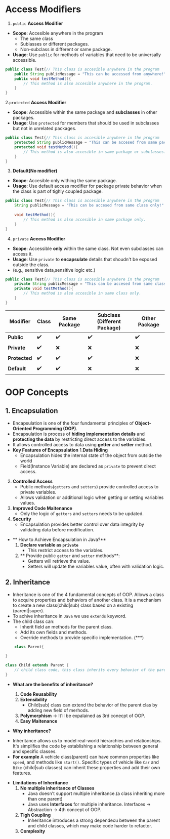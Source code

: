 # Access Modifiers
1. `public` **Access Modifier**
* **Scope**: Accesible anywhere in the program
  * The same class
  * Sublasses or different packages.
  * Non-subclass in different or same package.
* **Usage**: Use `public` for methods of variables that need to be universally accessible.
```java
public class Test{// This class is accesible anywhere in the program
    public String publicMessage = "This can be accessed from anywhere!"
    public void testMethod(){
        // This method is also accesible anywhere in the program.
    }
}
```

2.`protected` **Access Modifier**
* **Scope**: Accessible within the same package and **subclasses** in other packages.
* **Usage**: Use `protected` for members that should be used in subclasses but not in unrelated packages.
```java
public class Test{// This class is accesible anywhere in the program
    protected String publicMessage = "This can be accesed from same package or subclasses.!"
    protected void testMethod(){
        // This method is also accesible in same package or subclasses.
    }
}
```


3. **Default(No modifier)**
* **Scope**: Accesible only withing the same package.
* **Usage**: Use default access modifier for package private behavior when the class is part of tighly coupled package.
```java
public class Test{// This class is accesible anywhere in the program
    String publicMessage = "This can be accesed from same class only!"
            
    void testMethod(){
        // This method is also accesible in same package only.
    }
}
```

4. `private` **Access Modifier**
* **Scope**: Accessible **only** within the same class. Not even subclasses can access it.
* **Usage**: Use `private` to **encapsulate** details that shoudn't be exposed outside the class.
* (e.g., sensitive data,sensitive logic etc.)
```java
public class Test{// This class is accesible anywhere in the program
    private String publicMessage = "This can be accesed from same class only!"
    private void testMethod(){
        // This method is also accesible in same class only.
    }
}
```
| **Modifier**  | **Class** | **Same Package** | **Subclass (Different Package)** | **Other Package** |
|---------------|-----------|------------------|----------------------------------|-------------------|
| **Public**    | ✔️         | ✔️                | ✔️                                | ✔️                 |
| **Private**   | ✔️         | ❌                | ❌                                | ❌                 |
| **Protected** | ✔️         | ✔️                | ✔️                                | ❌                 |
| **Default**   | ✔️         | ✔️                | ❌                                | ❌                 |

# OOP Concepts
## 1. Encapsulation
* Encapsulation is one of the four fundamental principles of **Object-Oriented Programming (OOP)**.
* Encapsulation is process of  **hiding implementation details** and **protecting the data** by restricting direct access to the variables.
* It allows controlled access to data using **getter** and **setter**  method.
* **Key Features of Encapsulation**
 1.**Data Hiding**
    * Encapsulation hides the internal state of the object from outside the world
    * Field(Instance Variable) are declared as `private` to prevent direct access.
2. **Controlled Access**
    * Public methods(`getters` and `setters`) provide controlled access to private variables.
    * Allows validation or additional logic when getting or setting variables values.
3. **Improved Code Maitenance**
    * Only the logic of `getters` and `setters` needs to be updated.
4. **Security**
    * Encapsulation provides better control over data integrity by validating data before modification.
* ** How to Achieve Encapsulation in Java?**
  1. **Declare variable as `private`**
      * This restrict access to the variables.
  2. ** Provide public `getter` and `setter` methods**:
      * Getters will retrieve the value.
      * Setters will update the variables value, often with validation logic.
     
## 2. Inheritance
* Inheritance is one of the 4 fundamental concepts of OOP. Allows a class to acquire properties and behaviors of another class.
It is a mechanism to create a new class(child|sub) class based on a existing (parent|super).
* To achive inheritance in `Java` we use `extends` keyword.
* The child class can:
    * Inherit field an methods for the parent class.
    * Add its own fields and methods.
    * Override methods to provide specific implementation. (***)
```java
    class Parent{
    
}

class Child extends Parent {
    // child class code, this class inherits every behavior of the parent class expect the private ones.
}
```
* **What are the benefits of inheritance?**
    1. **Code Reusability**
    2. **Extensibility**
        * Child(sub) class can extend the behavior of the parent clas by adding new field of merhods.
    3. **Polymorphism** -> It'll be expalained as 3rd conecpt of OOP.
    4. **Easy Maitenance**

* **Why inheritance?**
- Inheritance allows us to model real-world hierarchies and relationships. It's simplifies the code by establishing a relationship
between general and specific classes.
- **For example** A vehicle class(parent) can have common properties like `speed`, and methods like `start()`.
Specific types of vehicle like `Car` and `Bike` (child|sub classes) can inherit these properties and add their own features.

* **Limitations of Inheritance**
    1. **No multiple inheritance of Classes**
        - Java doesn't support multiple inheritance.(a class inheriting more than one parent)
        - Java uses **Interfaces** for multiple inheritance. Interfaces -> Abstraction -> 4th concept of OOP.
    2. **Tigh Coupling**
        - Inheritance introduces a strong dependecu between the parent and child classes, which may make
       code harder to refactor.
    3. **Complexity**